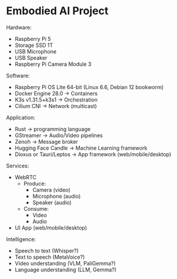 # Embodied AI Project

Hardware:

- Raspberry Pi 5
- Storage SSD 1T
- USB Microphone
- USB Speaker
- Raspberry Pi Camera Module 3

Software:

- Raspberry Pi OS Lite 64-bit (Linux 6.6, Debian 12 bookworm)
- Docker Engine 28.0 -> Containers
- K3s v1.31.5+k3s1 -> Orchestration
- Cilium CNI -> Network (multicast)

Application:

- Rust -> programming language
- GStreamer -> Audio/Video pipelines
- Zenoh -> Message broker
- Hugging Face Candle -> Machine Learning framework
- Dioxus or Tauri/Leptos -> App framework (web/mobile/desktop)

Services:

- WebRTC
    - Produce:
        - Camera (video)
        - Microphone (audio)
        - Speaker (audio)
    - Consume:
        - Video
        - Audio
- UI App (web/mobile/desktop)

Intelligence:

- Speech to text (Whisper?)
- Text to speech (MetaVoice?)
- Video understanding (VLM, PaliGemma?)
- Language understanding (LLM, Gemma?)
